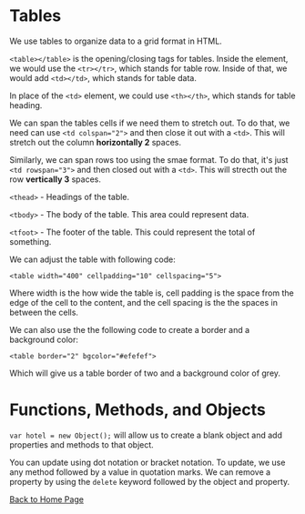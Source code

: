 # Tables
We use tables to organize data to a grid format in HTML.

`<table></table>` is the opening/closing tags for tables. Inside the element, we would use the `<tr></tr>`, which stands for table row. Inside of that, we would add `<td></td>`, which stands for table data.

In place of the `<td>` element, we could use `<th></th>`, which stands for table heading.

We can span the tables cells if we need them to stretch out. To do that, we need can use `<td colspan="2">` and then close it out with a `<td>`. This will stretch out the column **horizontally 2** spaces. 

Similarly, we can span rows too using the smae format. To do that, it's just `<td rowspan="3">` and then closed out with a `<td>`. This will strecth out the row **vertically 3** spaces. 

`<thead>` - Headings of the table.

`<tbody>` - The body of the table. This area could represent data.

`<tfoot>` - The footer of the table. This could represent the total of something.

We can adjust the table with following code:

```
<table width="400" cellpadding="10" cellspacing="5">
```
Where width is the how wide the table is, cell padding is the space from the edge of the cell to the content, and the cell spacing is the the spaces in between the cells. 

We can also use the the following code to create a border and a background color:

```
<table border="2" bgcolor="#efefef">
```
Which will give us a table border of two and a background color of grey.


# Functions, Methods, and Objects

`var hotel = new Object();` will allow us to create a blank object and add properties and methods to that object.

You can update using dot notation or bracket notation. To update, we use any method followed by a value in quotation marks. We can remove a property by using the `delete` keyword followed by the object and property.

[Back to Home Page](https://kmangub.github.io/reading-notes-master/)

